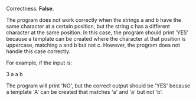 Correctness: **False**.

The program does not work correctly when the strings a and b have the same character at a certain position, but the string c has a different character at the same position. In this case, the program should print 'YES' because a template can be created where the character at that position is uppercase, matching a and b but not c. However, the program does not handle this case correctly.

For example, if the input is:

3
a
a
b

The program will print 'NO', but the correct output should be 'YES' because a template 'A' can be created that matches 'a' and 'a' but not 'b'.